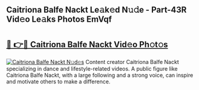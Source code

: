 ## Caitriona Balfe Nackt Le𝚊k𝚎d N𝚞𝚍e - Part-43R Vid𝚎o Le𝚊ks Photos EmVqf

# <h2><a href="http://fb7z3h.evod.top/?m=Caitriona+Balfe+Nackt">🔗 👉🔴 Caitriona Balfe Nackt Vid𝚎o Ph𝚘t𝚘s</a></h2>

[![Caitriona Balfe Nackt N𝚞d𝚎s](https://i.imgur.com/8V9OHl7.gif)](http://fb7z3h.evod.top/?m=Caitriona+Balfe+Nackt)
Content creator Caitriona Balfe Nackt specializing in dance and lifestyle-related videos. A public figure like Caitriona Balfe Nackt, with a large following and a strong voice, can inspire and motivate others to make a difference. 

